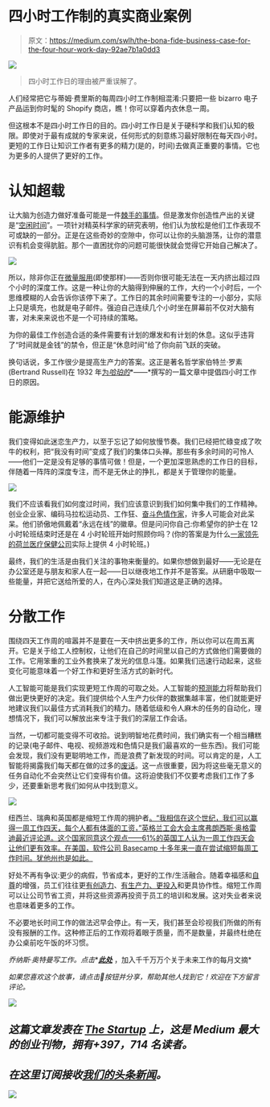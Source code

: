 # 四小时工作制的真实商业案例

> 原文：<https://medium.com/swlh/the-bona-fide-business-case-for-the-four-hour-work-day-92ae7b1a0dd3>

![](img/a75549b5ed49f033e9fdf532a8dbf16f.png)

> 四小时工作日的理由被严重误解了。

人们经常把它与蒂姆·费里斯的每周四小时工作制相混淆:只要把一些 bizarro 电子产品运到你时髦的 Shopify 商店，瞧！你可以穿着内衣休息一周。

但这根本不是四小时工作日的目的。四小时工作日是关于硬科学和我们认知的极限。即使对于最有成就的专家来说，任何形式的刻意练习最好限制在每天四小时。更短的工作日让知识工作者有更多的精力(是的，时间)去做真正重要的事情。它也为更多的人提供了更好的工作。

# 认知超载

让大脑为创造力做好准备可能是一件[棘手的事情](https://www.youtube.com/watch?v=Ey8FzGECjFA)。但是激发你创造性产出的关键是“[空闲时间](https://www.jstor.org/stable/26270137?seq=3#metadata_info_tab_contents)”。一项针对精英科学家的研究表明，他们认为放松是他们工作表现不可或缺的一部分。正是在这些奇妙的空隙中，你可以让你的头脑游荡，让你的潜意识有机会变得肮脏。那个一直困扰你的问题可能很快就会觉得它开始自己解决了。

![](img/c776072be97fd6084113c218333b7cc8.png)

所以，除非你正在[微量服用](https://www.thecut.com/2018/05/microdosing-guide-and-explainer.html)(即使那样)——否则你很可能无法在一天内挤出超过四个小时的深度工作。这是一种让你的大脑得到伸展的工作，大约一个小时后，一个思维模糊的人会告诉你该停下来了。工作日的其余时间需要专注的一小部分，实际上只是填充，也就是电子邮件。强迫自己连续几个小时坐在屏幕前不仅对大脑有害，对未来来说也不是一个可持续的策略。

为你的最佳工作创造合适的条件需要有计划的爆发和有计划的休息。这似乎违背了“时间就是金钱”的禁令，但正是“休息时间”给了你向前飞跃的突破。

换句话说，多工作很少是提高生产力的答案。这正是著名哲学家伯特兰·罗素(Bertrand Russell)在 1932 年[为*哈珀的*](https://harpers.org/archive/1932/10/in-praise-of-idleness/)*——*撰写的一篇文章中提倡四小时工作日的原因。

# 能源维护

我们变得如此迷恋生产力，以至于忘记了如何放慢节奏。我们已经把忙碌变成了吹牛的权利，把“我没有时间”变成了我们的集体口头禅。那些有多余时间的可怜人——他们一定是没有足够的事情可做！但是，一个更加深思熟虑的工作日的目标，伴随着一阵阵的深度专注，而不是无休止的挣扎，都是关于管理你的能量。

![](img/5b5263b68a05622c13e63ecc17af0a64.png)

我们不应该看我们如何度过时间，我们应该意识到我们如何集中我们的工作精神。创业企业家、编码马拉松运动员、工作狂、[奋斗色情作家](https://www.nateliason.com/blog/struggle-porn)，许多人可能会对此呆呆。他们骄傲地佩戴着“永远在线”的徽章。但是问问你自己:你希望你的护士在 12 小时轮班结束时还是在 4 小时轮班开始时照顾你吗？(你的答案是为什么[一家领先的荷兰医疗保健公司](/@Harri_Kaloudis/a-systematic-overview-of-the-literature-in-english-on-buurtzorg-nederland-part-b-the-buurtzorg-189a7e4704b0)实际上提供 4 小时轮班。)

最终，我们的生活是由我们关注的事物来衡量的。如果你想做到最好——无论是在办公室还是与朋友和家人在一起——日以继夜地工作并不是答案。从研磨中吸取一些能量，并把它送给所爱的人，在内心深处我们知道这是正确的选择。

# 分散工作

围绕四天工作周的喧嚣并不是要在一天中挤出更多的工作，所以你可以在周五离开。它是关于给工人控制权，让他们在自己的时间里以自己的方式做他们需要做的工作。它用笨重的工业外套换来了发光的信息斗篷。如果我们迅速行动起来，这些变化可能意味着一个好工作和更好生活方式的新时代。

人工智能可能是我们实现更短工作周的可取之处。人工智能的[预测能力](https://dzone.com/articles/using-ai-to-improve-your-predictive-capabilities)将帮助我们做出更快更好的决定。我们提供给个人生产力伙伴的数据集越丰富，他们就能更好地建议我们以最佳方式消耗我们的精力。随着低级和令人麻木的任务的自动化，理想情况下，我们可以解放出来专注于我们的深层工作会话。

当然，一切都可能变得不可收拾。说到明智地花费时间，我们确实有一个相当糟糕的记录(电子邮件、电视、视频游戏和色情只是我们最喜欢的一些东西)。我们可能会发现，我们没有更聪明地工作，而是浪费了新发现的时间。可以肯定的是，人工智能将揭露我们每天都在做的过多的[废话](https://jacobinmag.com/2018/06/bullshit-jobs-david-graeber-work-service)。这一点很重要，因为将这些毫无意义的任务自动化不会突然让它们变得有价值。这将迫使我们不仅要考虑我们工作了多少，还要重新思考我们如何从中找到意义。

![](img/d699e197890f0c8c21b070fd222050b7.png)

纽西兰、瑞典和英国都是缩短工作周的拥护者[。“我相信在这个世纪，我们可以赢得一周工作四天，每个人都有体面的工资，”英格兰工会大会主席弗朗西斯·奥格雷迪最近评论道。这个国家同意这个观点——61%的英国工人认为一周工作四天会让他们更有效率。在美国，软件公司 Basecamp 十多年来一直在尝试缩短每周工作时间。犹他州也是如此。](https://www.nytimes.com/2018/09/10/business/britain-four-day-workweek.html)

好处不再有争议:更少的病假，节省成本，更好的工作/生活融合。随着幸福感和[自尊](https://www.nytimes.com/2015/08/30/opinion/sunday/rethinking-work.html)的增强，员工们往往更[有创造力](https://books.google.ca/books?id=VRNWBQAAQBAJ&pg=PA85&lpg=PA85&dq=worker+well+being+leads+to+creativity&source=bl&ots=YPST2KdEqg&sig=sYSYY79sqT7IgbSJMtA82Uh-4gA&hl=en&sa=X&redir_esc=y#v=onepage&q=worker%20well%20being%20leads%20to%20creativity&f=false)、[有生产力、更投入](https://www.clomedia.com/2016/08/31/a-four-day-workweek-more-productive/)和更具协作性。缩短工作周可以让公司节省工资，并将这些资源再投资于员工的培训和发展。这对失业者来说也意味着更多的工作。

不必要地长时间工作的做法迟早会停止。有一天，我们甚至会珍视我们所做的所有没有报酬的工作。这种修正后的工作观将着眼于质量，而不是数量，并最终杜绝在办公桌前吃午饭的坏习惯。

*乔纳斯·奥特曼写工作。点击**[***此处***](https://www.jonasaltman.com/newsletter) ，加入千千万万个关于未来工作的每月文摘*

*如果您喜欢这个故事，请点击👏按钮并分享，帮助其他人找到它！欢迎在下方留言评论。*

*[![](img/308a8d84fb9b2fab43d66c117fcc4bb4.png)](https://medium.com/swlh)*

## *这篇文章发表在 [The Startup](https://medium.com/swlh) 上，这是 Medium 最大的创业刊物，拥有+397，714 名读者。*

## *在这里订阅接收[我们的头条新闻](http://growthsupply.com/the-startup-newsletter/)。*

*[![](img/b0164736ea17a63403e660de5dedf91a.png)](https://medium.com/swlh)*